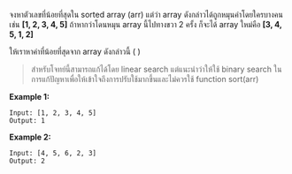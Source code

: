 จงหาตัวเลขที่น้อยที่สุดใน sorted array (arr) แต่ว่า array ดังกล่าวได้ถูกหมุนค่าโดยใครบางคนเช่น **[1, 2, 3, 4, 5]** ถ้าหากว่าโดนหมุน array นี้ไปทางขวา 2 ครั้ง ก็จะได้ array ใหม่คือ **[3, 4, 5, 1, 2]**

ให้เราหาค่าที่น้อยที่สุดจาก array ดังกล่าวนี้ (
)

> สำหรับโจทย์นี้สามารถแก้ได้โดย linear search แต่แนะนำว่าให้ใช้ binary search ในการแก้ปัญหาเพื่อให้เข้าใจถึงการปรับใช้มากขึ้นและไม่ควรใช้ function sort(arr)

**Example 1:**

```
Input: [1, 2, 3, 4, 5]
Output: 1
```

**Example 2:**

```
Input: [4, 5, 6, 2, 3]
Output: 2
```
